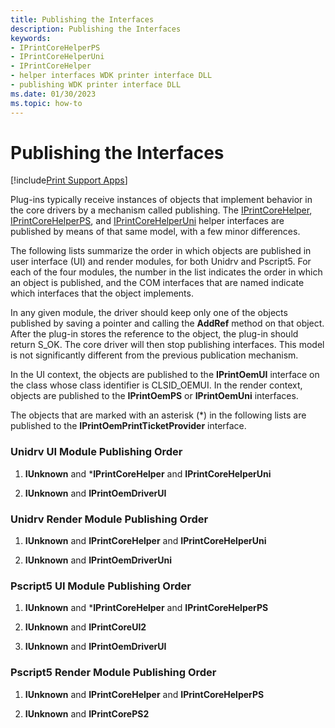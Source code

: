```yaml
---
title: Publishing the Interfaces
description: Publishing the Interfaces
keywords:
- IPrintCoreHelperPS
- IPrintCoreHelperUni
- IPrintCoreHelper
- helper interfaces WDK printer interface DLL
- publishing WDK printer interface DLL
ms.date: 01/30/2023
ms.topic: how-to
---
```


# Publishing the Interfaces

[!include[Print Support Apps](../includes/print-support-apps.md)]

Plug-ins typically receive instances of objects that implement behavior in the core drivers by a mechanism called publishing. The [IPrintCoreHelper](/windows-hardware/drivers/ddi/prcomoem/nn-prcomoem-iprintcorehelper), [IPrintCoreHelperPS](/windows-hardware/drivers/ddi/prcomoem/nn-prcomoem-iprintcorehelperps), and [IPrintCoreHelperUni](/windows-hardware/drivers/ddi/prcomoem/nn-prcomoem-iprintcorehelperuni) helper interfaces are published by means of that same model, with a few minor differences.

The following lists summarize the order in which objects are published in user interface (UI) and render modules, for both Unidrv and Pscript5. For each of the four modules, the number in the list indicates the order in which an object is published, and the COM interfaces that are named indicate which interfaces that the object implements.

In any given module, the driver should keep only one of the objects published by saving a pointer and calling the **AddRef** method on that object. After the plug-in stores the reference to the object, the plug-in should return S\_OK. The core driver will then stop publishing interfaces. This model is not significantly different from the previous publication mechanism.

In the UI context, the objects are published to the **IPrintOemUI** interface on the class whose class identifier is CLSID_OEMUI. In the render context, objects are published to the **IPrintOemPS** or **IPrintOemUni** interfaces.

The objects that are marked with an asterisk (\*) in the following lists are published to the **IPrintOemPrintTicketProvider** interface.

### <a href="" id="unidrv-ui-module-publishing-order"></a> Unidrv UI Module Publishing Order

1. **IUnknown** and \***IPrintCoreHelper** and **IPrintCoreHelperUni**

2. **IUnknown** and **IPrintOemDriverUI**

### <a href="" id="unidrv-render-module-publishing-order"></a> Unidrv Render Module Publishing Order

1. **IUnknown** and **IPrintCoreHelper** and **IPrintCoreHelperUni**

2. **IUnknown** and **IPrintOemDriverUni**

### <a href="" id="pscript5-ui-module-publishing-order"></a> Pscript5 UI Module Publishing Order

1. **IUnknown** and \***IPrintCoreHelper** and **IPrintCoreHelperPS**

2. **IUnknown** and **IPrintCoreUI2**

3. **IUnknown** and **IPrintOemDriverUI**

### <a href="" id="pscript5-render-module-publishing-order"></a> Pscript5 Render Module Publishing Order

1. **IUnknown** and **IPrintCoreHelper** and **IPrintCoreHelperPS**

2. **IUnknown** and **IPrintCorePS2**
